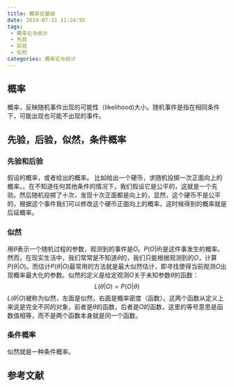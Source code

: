 ```yaml
---
title: 概率论基础
date: 2019-07-31 11:24:55
tags:
 - 概率论与统计
 - 先验
 - 后验
 - 似然
categories: 概率论与统计
---
```


## 概率
概率，反映随机事件出现的可能性（likelihood)大小。随机事件是指在相同条件下，可能出现也可能不出现的事件。

## 先验，后验，似然，条件概率
### 先验和后验
假设的概率，或者给出的概率。
比如给出一个硬币，求随机投掷一次正面向上的概率。。在不知道任何其他条件的情况下，我们假设它是公平的，这就是一个先验。然后随机投掷了十次，发现十次正面都是向上的，显然，这个硬币不是公平的，根据这个事件我们可以修改这个硬币正面向上的概率，这时候得到的概率就是后延概率。
### 似然
用$\theta$表示一个随机过程的参数，观测到的事件是$O$。$P(O|\theta)$是这件事发生的概率。然而，在现实生活中，我们常常是不知道$\theta$的，我们只能根据观测到的$O$，计算$P(\theta|O)$。而估计$P(\theta|O)$最常用的方法就是最大似然估计，即寻找使得当前观测$O$出现概率最大化的参数。似然的定义是给定观测$O$关于未知参数$\theta$的函数：
$$L(\theta|O) = P(O|\theta)$$
$L(\theta|O)$被称为似然，左面是似然，右面是概率密度（函数）。这两个函数从定义上来说是完全不同的对象，前者是$\theta$的函数，后者是$O$的函数，这里的等号意思是函数值相等，而不是两个函数本身就是同一个函数。

### 条件概率
似然就是一种条件概率。

## 参考文献

